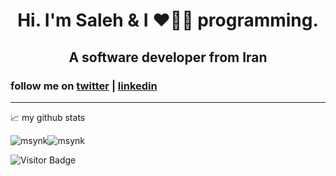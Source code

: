 <h1 align="center">Hi. I'm Saleh & I ❤️💖💓 programming.</h1>
<h2 align="center">A software developer from Iran</h2>

### follow me on [twitter](https://twitter.com/SalehYusefnejad) | [linkedin](https://www.linkedin.com/in/msynk/)

---

📈 my github stats

<img src="https://github-readme-stats.vercel.app/api?username=msynk&layout=compact&theme=buefy&hide_border=true" alt="msynk" /><img src="https://github-readme-stats.vercel.app/api/top-langs/?username=msynk&layout=compact&theme=buefy&hide_border=true" alt="msynk" /></p>
<!-- <img src="https://denvercoder1-activity-graph.herokuapp.com/graph/?username=msynk&bg_color=FFFFFF&color=000000&line=F85D7F&point=000000&hide_border=true" alt="msynk's Activity Graph"/> -->

![Visitor Badge](https://visitor-badge.laobi.icu/badge?page_id=msynk.msynk)
